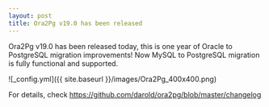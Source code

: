 ```yaml
---
layout: post
title: Ora2Pg v19.0 has been released
---
```


Ora2Pg v19.0 has been released today, this is one year of Oracle to PostgreSQL migration improvements! Now MySQL to PostgreSQL migration is fully functional and supported.

![_config.yml]({{ site.baseurl }}/images/Ora2Pg_400x400.png)

For details, check https://github.com/darold/ora2pg/blob/master/changelog


